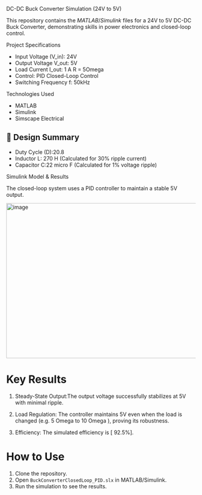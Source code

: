 DC-DC Buck Converter Simulation (24V to 5V)

This repository contains the $MATLAB/Simulink$ files for a 24V to 5V DC-DC Buck Converter, demonstrating skills in power electronics and closed-loop control.

 Project Specifications

* Input Voltage (V_in): 24V
* Output Voltage V_out: 5V
* Load Current I_out: 1 A R = 5Omega
* Control: PID Closed-Loop Control
* Switching Frequency f: 50kHz

 Technologies Used

* MATLAB
* Simulink
* Simscape Electrical

## 🧮 Design Summary

* Duty Cycle (D):20.8
* Inductor L: 270 H (Calculated for 30% ripple current)
* Capacitor C:22 micro F (Calculated for 1% voltage ripple)

 Simulink Model & Results

The closed-loop system uses a PID controller to maintain a stable 5V output.


<img width="1188" height="411" alt="image" src="https://github.com/user-attachments/assets/f8fb8a71-9b08-41fd-a5c5-a84f6af2fb0e" />

# Key Results

1.  Steady-State Output:The output voltage successfully stabilizes at 5V  with minimal ripple.
   

2.  Load Regulation: The controller maintains 5V even when the load is changed (e.g. 5 Omega to 10 Omega ), proving its robustness.
   

3.  Efficiency: The simulated efficiency is [ 92.5%].

# How to Use

1.  Clone the repository.
2.  Open `BuckConverterClosedLoop_PID.slx` in MATLAB/Simulink.
3.  Run the simulation to see the results.

